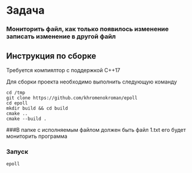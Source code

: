 # Задача
### Мониторить файл, как только появилось изменение записать изменение в другой файл

## Инструкция по сборке

Требуется компиялтор с поддержкой C++17

Для сборки проекта необходимо выполнить следующую команду
```
cd /tmp
git clone https://github.com/khromenokroman/epoll
cd epoll
mkdir build && cd build
cmake ..
cmake --build .
```
###В папке с исполняемым файлом должен быть файл 1.txt его будет мониторить программа

### Запуск

```
epoll